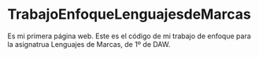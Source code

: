 # TrabajoEnfoqueLenguajesdeMarcas
Es mi primera página web. Este es el código de mi trabajo de enfoque para la asignatrua Lenguajes de Marcas, de 1º de DAW. 
